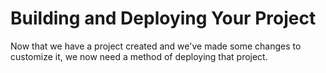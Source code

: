 # Building and Deploying Your Project
Now that we have a project created and we've made some changes to customize it, we now need a method of deploying that project.